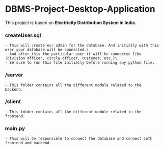 # DBMS-Project-Desktop-Application
This project is based on **Electricity Distribution System in India**.

### createUser.sql
    - This will create our admin for the database. And initially with this user your database will be connected.\
    - And after this the particular user it will be connected like (division officer, circle officer, customer, etc.)\
    - Be sure to run this file initially before running any python file.

### /server
    - This folder contains all the different module related to the backend.

### /client
    - This folder contains all the different module related to the frontend.

### main.py
    - This will be responsible to connect the database and connect both frontend and backend.